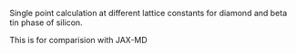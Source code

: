 Single point calculation at different lattice constants for diamond and beta tin phase of silicon.

This is for comparision with JAX-MD